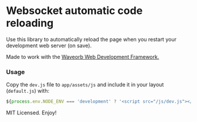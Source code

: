 # Websocket automatic code reloading

Use this library to automatically reload the page when you restart your development web server (on save).

Made to work with the [Waveorb Web Development Framework.](https://waveorb.com)

### Usage

Copy the `dev.js` file to `app/assets/js` and include it in your layout (`default.js`) with:

```js
${process.env.NODE_ENV === 'development' ? '<script src="/js/dev.js"></script>' : ''}
```

MIT Licensed. Enjoy!
